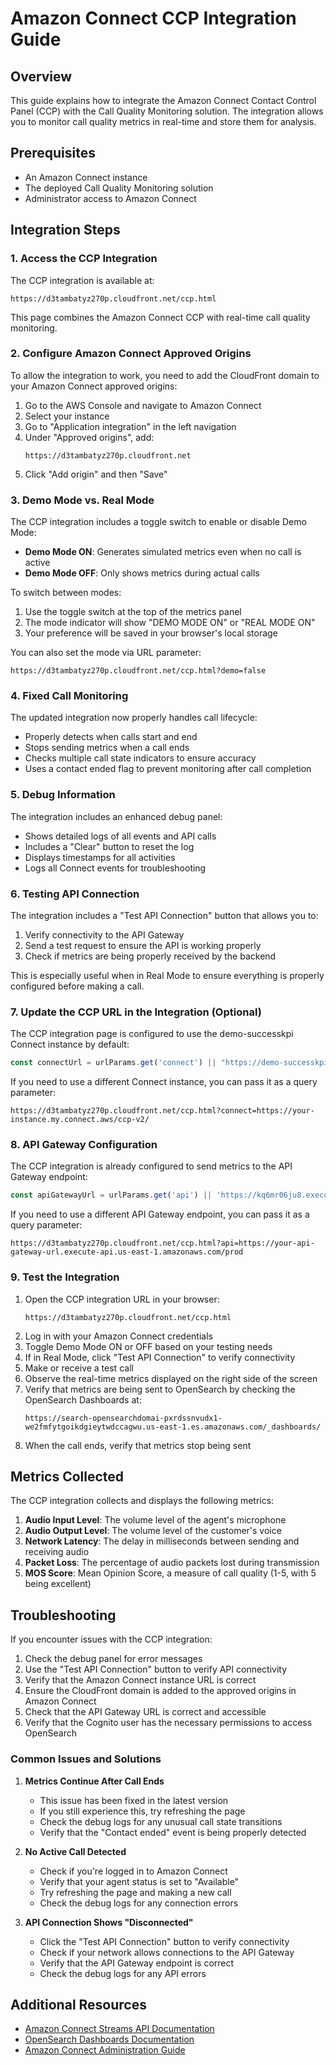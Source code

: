 # Amazon Connect CCP Integration Guide

## Overview

This guide explains how to integrate the Amazon Connect Contact Control Panel (CCP) with the Call Quality Monitoring solution. The integration allows you to monitor call quality metrics in real-time and store them for analysis.

## Prerequisites

- An Amazon Connect instance
- The deployed Call Quality Monitoring solution
- Administrator access to Amazon Connect

## Integration Steps

### 1. Access the CCP Integration

The CCP integration is available at:
```
https://d3tambatyz270p.cloudfront.net/ccp.html
```

This page combines the Amazon Connect CCP with real-time call quality monitoring.

### 2. Configure Amazon Connect Approved Origins

To allow the integration to work, you need to add the CloudFront domain to your Amazon Connect approved origins:

1. Go to the AWS Console and navigate to Amazon Connect
2. Select your instance
3. Go to "Application integration" in the left navigation
4. Under "Approved origins", add:
   ```
   https://d3tambatyz270p.cloudfront.net
   ```
5. Click "Add origin" and then "Save"

### 3. Demo Mode vs. Real Mode

The CCP integration includes a toggle switch to enable or disable Demo Mode:

- **Demo Mode ON**: Generates simulated metrics even when no call is active
- **Demo Mode OFF**: Only shows metrics during actual calls

To switch between modes:
1. Use the toggle switch at the top of the metrics panel
2. The mode indicator will show "DEMO MODE ON" or "REAL MODE ON"
3. Your preference will be saved in your browser's local storage

You can also set the mode via URL parameter:
```
https://d3tambatyz270p.cloudfront.net/ccp.html?demo=false
```

### 4. Fixed Call Monitoring

The updated integration now properly handles call lifecycle:

- Properly detects when calls start and end
- Stops sending metrics when a call ends
- Checks multiple call state indicators to ensure accuracy
- Uses a contact ended flag to prevent monitoring after call completion

### 5. Debug Information

The integration includes an enhanced debug panel:

- Shows detailed logs of all events and API calls
- Includes a "Clear" button to reset the log
- Displays timestamps for all activities
- Logs all Connect events for troubleshooting

### 6. Testing API Connection

The integration includes a "Test API Connection" button that allows you to:

1. Verify connectivity to the API Gateway
2. Send a test request to ensure the API is working properly
3. Check if metrics are being properly received by the backend

This is especially useful when in Real Mode to ensure everything is properly configured before making a call.

### 7. Update the CCP URL in the Integration (Optional)

The CCP integration page is configured to use the demo-successkpi Connect instance by default:
```javascript
const connectUrl = urlParams.get('connect') || "https://demo-successkpi.my.connect.aws/ccp-v2/";
```

If you need to use a different Connect instance, you can pass it as a query parameter:
```
https://d3tambatyz270p.cloudfront.net/ccp.html?connect=https://your-instance.my.connect.aws/ccp-v2/
```

### 8. API Gateway Configuration

The CCP integration is already configured to send metrics to the API Gateway endpoint:
```javascript
const apiGatewayUrl = urlParams.get('api') || 'https://kq6mr06ju8.execute-api.us-east-1.amazonaws.com/prod';
```

If you need to use a different API Gateway endpoint, you can pass it as a query parameter:
```
https://d3tambatyz270p.cloudfront.net/ccp.html?api=https://your-api-gateway-url.execute-api.us-east-1.amazonaws.com/prod
```

### 9. Test the Integration

1. Open the CCP integration URL in your browser:
   ```
   https://d3tambatyz270p.cloudfront.net/ccp.html
   ```
2. Log in with your Amazon Connect credentials
3. Toggle Demo Mode ON or OFF based on your testing needs
4. If in Real Mode, click "Test API Connection" to verify connectivity
5. Make or receive a test call
6. Observe the real-time metrics displayed on the right side of the screen
7. Verify that metrics are being sent to OpenSearch by checking the OpenSearch Dashboards at:
   ```
   https://search-opensearchdomai-pxrdssnvudx1-we2fmfytgoikdgieytwdccagwu.us-east-1.es.amazonaws.com/_dashboards/
   ```
8. When the call ends, verify that metrics stop being sent

## Metrics Collected

The CCP integration collects and displays the following metrics:

1. **Audio Input Level**: The volume level of the agent's microphone
2. **Audio Output Level**: The volume level of the customer's voice
3. **Network Latency**: The delay in milliseconds between sending and receiving audio
4. **Packet Loss**: The percentage of audio packets lost during transmission
5. **MOS Score**: Mean Opinion Score, a measure of call quality (1-5, with 5 being excellent)

## Troubleshooting

If you encounter issues with the CCP integration:

1. Check the debug panel for error messages
2. Use the "Test API Connection" button to verify API connectivity
3. Verify that the Amazon Connect instance URL is correct
4. Ensure the CloudFront domain is added to the approved origins in Amazon Connect
5. Check that the API Gateway URL is correct and accessible
6. Verify that the Cognito user has the necessary permissions to access OpenSearch

### Common Issues and Solutions

1. **Metrics Continue After Call Ends**
   - This issue has been fixed in the latest version
   - If you still experience this, try refreshing the page
   - Check the debug logs for any unusual call state transitions
   - Verify that the "Contact ended" event is being properly detected

2. **No Active Call Detected**
   - Check if you're logged in to Amazon Connect
   - Verify that your agent status is set to "Available"
   - Try refreshing the page and making a new call
   - Check the debug logs for any connection errors

3. **API Connection Shows "Disconnected"**
   - Click the "Test API Connection" button to verify connectivity
   - Check if your network allows connections to the API Gateway
   - Verify that the API Gateway endpoint is correct
   - Check the debug logs for any API errors

## Additional Resources

- [Amazon Connect Streams API Documentation](https://github.com/amazon-connect/amazon-connect-streams)
- [OpenSearch Dashboards Documentation](https://opensearch.org/docs/latest/dashboards/index/)
- [Amazon Connect Administration Guide](https://docs.aws.amazon.com/connect/latest/adminguide/what-is-amazon-connect.html)
